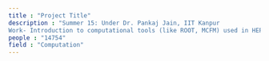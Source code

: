 ```yaml
---
title : "Project Title"
description : "Summer 15: Under Dr. Pankaj Jain, IIT Kanpur
Work- Introduction to computational tools (like ROOT, MCFM) used in HEP."
people : "14754"
field : "Computation"
---
```


